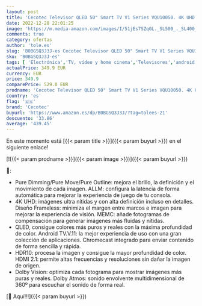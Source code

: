 ```yaml
---
layout: post
title: 'Cecotec Televisor QLED 50" Smart TV V1 Series VQU10050. 4K UHD  Android 11  Diseño Frameless  MEMC  Dolby Vision y Dolby Atmos  Wide Color Gamut  Modelo 2023'
date: 2022-12-28 22:01:25
image: 'https://m.media-amazon.com/images/I/51jEs7SZqGL._SL500_._SL400_.jpg'
comments: true
category: ofertas
author: 'tole.es'
slug: 'B0BGSQ3J3J-es Cecotec Televisor QLED 50" Smart TV V1 Series VQU10050. 4K...'
sku: 'B0BGSQ3J3J-es'
tags: [ 'Electrónica','TV, vídeo y home cinema','Televisores','android','cecotec','🇪🇸', ]
actualPrice: 349.9 EUR
currency: EUR
price: 349.9
comparePrice: 529.0 EUR
prodname: 'Cecotec Televisor QLED 50" Smart TV V1 Series VQU10050. 4K UHD  Android 11  Diseño Frameless  MEMC  Dolby Vision y Dolby Atmos  Wide Color Gamut  Modelo 2023'
country: 'es'
flag: '🇪🇸'
brand: 'Cecotec'
buyurl: 'https://www.amazon.es/dp/B0BGSQ3J3J/?tag=tolees-21'
descuento: '33.86'
average: '439.45'
---
```


En este momento está [{{< param title >}}]({{< param buyurl >}}) en el siguiente enlace!

[![{{< param prodname >}}]({{< param image >}})]({{< param buyurl >}})

🔎:

- Pure Dimming/Pure Move/Pure Outline: mejora el brillo, la definición y el movimiento de cada imagen. ALLM: configura la latencia de forma automática para mejorar la experiencia de juego de tu consola.
- 4K UHD: imágenes ultra nítidas y con alta definición incluso en detalles. Diseño Frameless: minimiza el margen entre marcos e imagen para mejorar la experiencia de visión. MEMC: añade fotogramas de compensación para generar imágenes más fluidas y nítidas.
- QLED, consigue colores más puros y reales con la máxima profundidad de color. Android TV.V.11: la mejor experiencia de uso con una gran colección de aplicaciones. Chromecast integrado para enviar contenido de forma sencilla y rápida.
- HDR10: procesa la imagen y consigue la mayor profundidad de color. HDMI 2.1: permite altas frecuencias y resoluciones sin dañar la imagen de origen.
- Dolby Vision: optimiza cada fotograma para mostrar imágenes más puras y reales. Dolby Atmos: sonido envolvente multidimensional de 360º para escuchar el sonido de forma real.

[🛒 Aquí!!!]({{< param buyurl >}})
